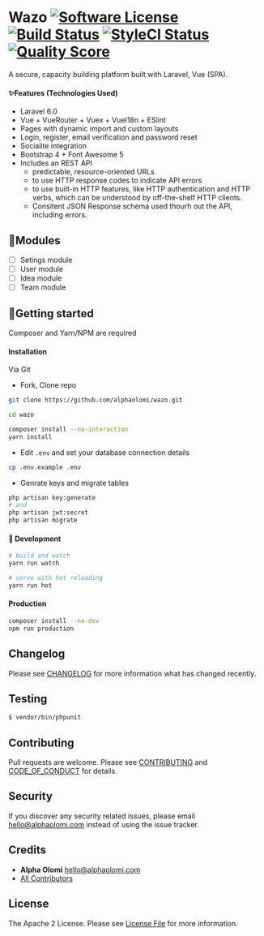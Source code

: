 # Wazo [![Software License][ico-license]](LICENSE.md) [![Build Status][ico-travis]][link-travis] [![StyleCI Status][ico-style]][link-styleci] [![Quality Score][ico-code-quality]][link-code-quality]

A secure, capacity building platform built with Laravel, Vue (SPA).

#### ✨Features (Technologies Used)

- Laravel 6.0
- Vue + VueRouter + Vuex + VueI18n + ESlint
- Pages with dynamic import and custom layouts
- Login, register, email verification and password reset
- Socialite integration
- Bootstrap 4 + Font Awesome 5
- Includes an REST API
  - predictable, resource-oriented URLs
  - to use HTTP response codes to indicate API errors
  - to use built-in HTTP features, like HTTP authentication and HTTP verbs, which can be understood by off-the-shelf HTTP clients.
  - Consitent JSON Response schema used thourh out the API, including errors.

## 🧩Modules

- [ ] Setings module
- [ ] User module
- [ ] Idea module
- [ ] Team module

## 🚀Getting started

Composer and Yarn/NPM are required

#### Installation

Via Git

- Fork, Clone repo

```bash
git clone https://github.com/alphaolomi/wazo.git

cd wazo

composer install --no-interaction
yarn install
```

- Edit `.env` and set your database connection details

```bash
cp .env.example .env
```

- Genrate keys and migrate tables

```bash
php artisan key:generate
# and
php artisan jwt:secret
php artisan migrate
```

#### 🔧 Development

```bash
# build and watch
yarn run watch

# serve with hot reloading
yarn run hot
```

#### Production

```bash
composer install --no-dev
npm run production
```

## Changelog

Please see [CHANGELOG](CHANGELOG.md) for more information what has changed recently.

## Testing

```bash
$ vendor/bin/phpunit
```

## Contributing

Pull requests are welcome. Please see [CONTRIBUTING](./.github/CONTRIBUTING.md) and [CODE_OF_CONDUCT](./.github/CODE_OF_CONDUCT.md) for details.

## Security

If you discover any security related issues, please email [hello@alphaolomi.com](mailto:hello@alphaolomi.com) instead of using the issue tracker.

## Credits

- **Alpha Olomi** [hello@alphaolomi.com](hello@alphaolomi.com)
- [All Contributors][link-contributors]

## License

The Apache 2 License. Please see [License File](LICENSE) for more information.

[ico-license]: https://img.shields.io/badge/license-Apache2-brightgreen.svg?style=flat-square
[ico-travis]: https://img.shields.io/travis/alphaolomi/wazo/master.svg?style=flat-square
[ico-scrutinizer]: https://img.shields.io/scrutinizer/coverage/g/alphaolomi/wazo.svg?style=flat-square
[ico-code-quality]: https://img.shields.io/scrutinizer/g/alphaolomi/wazo.svg?style=flat-square
[ico-style]: https://github.styleci.io/repos/194079564/shield
[link-travis]: https://travis-ci.org/alphaolomi/wazo
[link-scrutinizer]: https://scrutinizer-ci.com/g/alphaolomi/wazo/code-structure
[link-code-quality]: https://scrutinizer-ci.com/g/alphaolomi/wazo
[link-styleci]: https://github.styleci.io/repos/194079564
[link-author]: https://github.com/alphaolomi
[link-contributors]: ../../contributors
